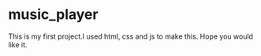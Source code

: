 # music_player
This is my first project.I used html, css and js to make this. Hope you would like it.

